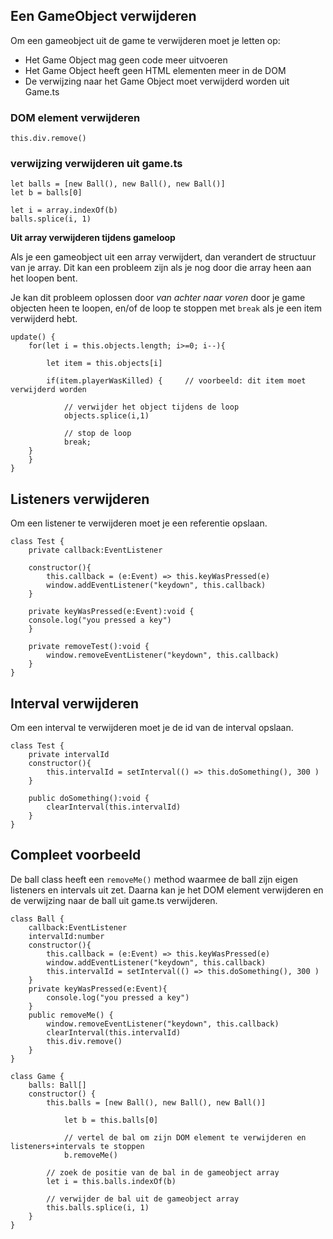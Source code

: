 ## Een GameObject verwijderen

Om een gameobject uit de game te verwijderen moet je letten op:

- Het Game Object mag geen code meer uitvoeren
- Het Game Object heeft geen HTML elementen meer in de DOM
- De verwijzing naar het Game Object moet verwijderd worden uit Game.ts

### DOM element verwijderen

```
this.div.remove()
```

### verwijzing verwijderen uit game.ts

```
let balls = [new Ball(), new Ball(), new Ball()]
let b = balls[0]

let i = array.indexOf(b)
balls.splice(i, 1)
```

**Uit array verwijderen tijdens gameloop**

Als je een gameobject uit een array verwijdert, dan verandert de structuur van je array. Dit kan een probleem zijn als je nog door die array heen aan het loopen bent.

Je kan dit probleem oplossen door *van achter naar voren* door je game objecten heen te loopen, en/of de loop te stoppen met `break` als je een item verwijderd hebt.


```
update() {
    for(let i = this.objects.length; i>=0; i--){
    
        let item = this.objects[i]
      
        if(item.playerWasKilled) {     // voorbeeld: dit item moet verwijderd worden

            // verwijder het object tijdens de loop
            objects.splice(i,1)
    
            // stop de loop
            break;
	}
    }	
}
```

## Listeners verwijderen

Om een listener te verwijderen moet je een referentie opslaan.
```
class Test {
    private callback:EventListener

    constructor(){
        this.callback = (e:Event) => this.keyWasPressed(e)
        window.addEventListener("keydown", this.callback)
    }

    private keyWasPressed(e:Event):void {
	console.log("you pressed a key")
    }
    
    private removeTest():void {
        window.removeEventListener("keydown", this.callback)
    }
}
```

## Interval verwijderen

Om een interval te verwijderen moet je de id van de interval opslaan.
```
class Test {
    private intervalId
    constructor(){
        this.intervalId = setInterval(() => this.doSomething(), 300 )
    }

    public doSomething():void {
        clearInterval(this.intervalId)
    }
}
```

## Compleet voorbeeld

De ball class heeft een `removeMe()` method waarmee de ball zijn eigen listeners en intervals uit zet.
Daarna kan je het DOM element verwijderen en de verwijzing naar de ball uit game.ts verwijderen.

```
class Ball {
    callback:EventListener
    intervalId:number
    constructor(){
        this.callback = (e:Event) => this.keyWasPressed(e)
        window.addEventListener("keydown", this.callback)
        this.intervalId = setInterval(() => this.doSomething(), 300 )
    }
    private keyWasPressed(e:Event){
        console.log("you pressed a key")
    }
    public removeMe() {
        window.removeEventListener("keydown", this.callback)
        clearInterval(this.intervalId)
        this.div.remove()
    }
}

class Game {
	balls: Ball[]
	constructor() { 
	    this.balls = [new Ball(), new Ball(), new Ball()]

            let b = this.balls[0]

            // vertel de bal om zijn DOM element te verwijderen en listeners+intervals te stoppen
            b.removeMe()
	    
	    // zoek de positie van de bal in de gameobject array
	    let i = this.balls.indexOf(b)
	    
	    // verwijder de bal uit de gameobject array
	    this.balls.splice(i, 1)
	}
}
```

